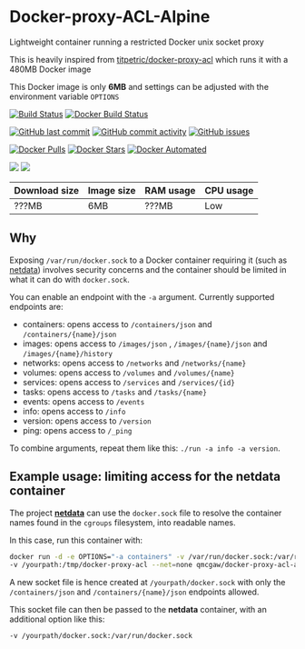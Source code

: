 # Docker-proxy-ACL-Alpine

Lightweight container running a restricted Docker unix socket proxy

This is heavily inspired from [titpetric/docker-proxy-acl](https://github.com/titpetric/docker-proxy-acl) which runs it with a 480MB Docker image

This Docker image is only **6MB** and settings can be adjusted with the environment variable `OPTIONS`

[![Build Status](https://travis-ci.org/qdm12/docker-proxy-acl.svg?branch=master)](https://travis-ci.org/qdm12/docker-proxy-acl)
[![Docker Build Status](https://img.shields.io/docker/build/qmcgaw/docker-proxy-acl.svg)](https://hub.docker.com/r/qmcgaw/docker-proxy-acl)

[![GitHub last commit](https://img.shields.io/github/last-commit/qdm12/docker-proxy-acl.svg)](https://github.com/qdm12/docker-proxy-acl/commits)
[![GitHub commit activity](https://img.shields.io/github/commit-activity/y/qdm12/docker-proxy-acl.svg)](https://github.com/qdm12/docker-proxy-acl/commits)
[![GitHub issues](https://img.shields.io/github/issues/qdm12/docker-proxy-acl.svg)](https://github.com/qdm12/docker-proxy-acl/issues)

[![Docker Pulls](https://img.shields.io/docker/pulls/qmcgaw/docker-proxy-acl.svg)](https://hub.docker.com/r/qmcgaw/docker-proxy-acl)
[![Docker Stars](https://img.shields.io/docker/stars/qmcgaw/docker-proxy-acl.svg)](https://hub.docker.com/r/qmcgaw/docker-proxy-acl)
[![Docker Automated](https://img.shields.io/docker/automated/qmcgaw/docker-proxy-acl.svg)](https://hub.docker.com/r/qmcgaw/docker-proxy-acl)

[![](https://images.microbadger.com/badges/image/qmcgaw/docker-proxy-acl.svg)](https://microbadger.com/images/qmcgaw/docker-proxy-acl)
[![](https://images.microbadger.com/badges/version/qmcgaw/docker-proxy-acl.svg)](https://microbadger.com/images/qmcgaw/docker-proxy-acl)

| Download size | Image size | RAM usage | CPU usage |
| --- | --- | --- | --- |
| ???MB | 6MB | ???MB | Low |



## Why

Exposing `/var/run/docker.sock` to a Docker container requiring it (such as [netdata](https://github.com/firehol/netdata)) involves
security concerns and the container should be limited in what it can do with `docker.sock`.

You can enable an endpoint with the `-a` argument. Currently supported endpoints are:

- containers: opens access to `/containers/json` and `/containers/{name}/json`
- images: opens access to `/images/json` , `/images/{name}/json` and `/images/{name}/history`
- networks: opens access to `/networks` and `/networks/{name}`
- volumes: opens access to `/volumes` and `/volumes/{name}`
- services: opens access to `/services` and `/services/{id}`
- tasks: opens access to `/tasks` and `/tasks/{name}`
- events: opens access to `/events`
- info: opens access to `/info`
- version: opens access to `/version`
- ping: opens access to `/_ping`

To combine arguments, repeat them like this: `./run -a info -a version`.

## Example usage: limiting access for the netdata container

The project [**netdata**](https://github.com/firehol/netdata) can use the `docker.sock` file to resolve
the container names found in the `cgroups` filesystem, into readable names.

In this case, run this container with:

```bash
docker run -d -e OPTIONS="-a containers" -v /var/run/docker.sock:/var/run/docker.sock \
-v /yourpath:/tmp/docker-proxy-acl --net=none qmcgaw/docker-proxy-acl-alpine
```

A new socket file is hence created at `/yourpath/docker.sock` with only the
`/containers/json` and `/containers/{name}/json` endpoints allowed.

This socket file can then be passed to the **netdata** container, with an additional option like this:

```bash
-v /yourpath/docker.sock:/var/run/docker.sock
```

